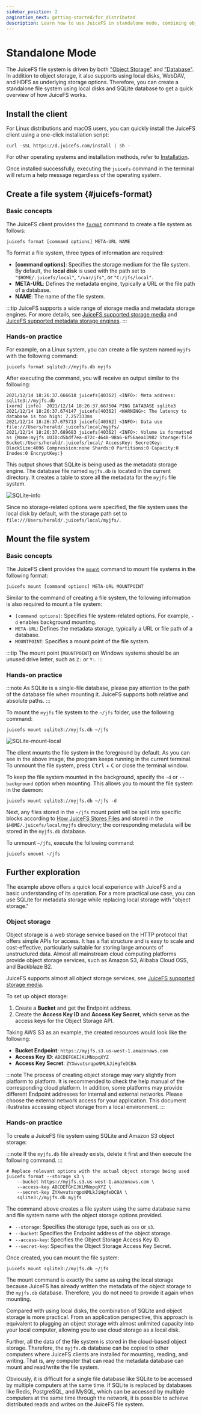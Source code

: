 ```yaml
---
sidebar_position: 2
pagination_next: getting-started/for_distributed
description: Learn how to use JuiceFS in standalone mode, combining object storage and databases for efficient file system management.
---
```


# Standalone Mode

The JuiceFS file system is driven by both ["Object Storage"](../reference/how_to_set_up_object_storage.md) and ["Database"](../reference/how_to_set_up_metadata_engine.md). In addition to object storage, it also supports using local disks, WebDAV, and HDFS as underlying storage options. Therefore, you can create a standalone file system using local disks and SQLite database to get a quick overview of how JuiceFS works.

## Install the client

For Linux distributions and macOS users, you can quickly install the JuiceFS client using a one-click installation script:

```shell
curl -sSL https://d.juicefs.com/install | sh -
```

For other operating systems and installation methods, refer to [Installation](installation.md).

Once installed successfully, executing the `juicefs` command in the terminal will return a help message regardless of the operating system.

## Create a file system {#juicefs-format}

### Basic concepts

The JuiceFS client provides the [`format`](../reference/command_reference.mdx#format) command to create a file system as follows:

```shell
juicefs format [command options] META-URL NAME
```

To format a file system, three types of information are required:

- **[command options]**: Specifies the storage medium for the file system. By default, the **local disk** is used with the path set to `"$HOME/.juicefs/local"`, `"/var/jfs"`, or `"C:/jfs/local"`.
- **META-URL**: Defines the metadata engine, typically a URL or the file path of a database.
- **NAME**: The name of the file system.

:::tip
JuiceFS supports a wide range of storage media and metadata storage engines. For more details, see [JuiceFS supported storage media](../reference/how_to_set_up_object_storage.md) and [JuiceFS supported metadata storage engines](../reference/how_to_set_up_metadata_engine.md).
:::

### Hands-on practice

For example, on a Linux system, you can create a file system named `myjfs` with the following command:

```shell
juicefs format sqlite3://myjfs.db myjfs
```

After executing the command, you will receive an output similar to the following:

```shell {1,4}
2021/12/14 18:26:37.666618 juicefs[40362] <INFO>: Meta address: sqlite3://myjfs.db
[xorm] [info]  2021/12/14 18:26:37.667504 PING DATABASE sqlite3
2021/12/14 18:26:37.674147 juicefs[40362] <WARNING>: The latency to database is too high: 7.257333ms
2021/12/14 18:26:37.675713 juicefs[40362] <INFO>: Data use file:///Users/herald/.juicefs/local/myjfs/
2021/12/14 18:26:37.689683 juicefs[40362] <INFO>: Volume is formatted as {Name:myjfs UUID:d5bdf7ea-472c-4640-98a6-6f56aea13982 Storage:file Bucket:/Users/herald/.juicefs/local/ AccessKey: SecretKey: BlockSize:4096 Compression:none Shards:0 Partitions:0 Capacity:0 Inodes:0 EncryptKey:}
```

This output shows that SQLite is being used as the metadata storage engine. The database file named `myjfs.db` is located in the current directory. It creates a table to store all the metadata for the `myjfs` file system.

![SQLite-info](../images/sqlite-info.png)

Since no storage-related options were specified, the file system uses the local disk by default, with the storage path set to `file:///Users/herald/.juicefs/local/myjfs/`.

## Mount the file system

### Basic concepts

The JuiceFS client provides the [`mount`](../reference/command_reference.mdx#mount) command to mount file systems in the following format:

```shell
juicefs mount [command options] META-URL MOUNTPOINT
```

Similar to the command of creating a file system, the following information is also required to mount a file system:

- `[command options]`: Specifies file system-related options. For example, `-d` enables background mounting.
- `META-URL`: Defines the metadata storage, typically a URL or file path of a database.
- `MOUNTPOINT`: Specifies a mount point of the file system.

:::tip
The mount point (`MOUNTPOINT`) on Windows systems should be an unused drive letter, such as `Z:` or `Y:`.
:::

### Hands-on practice

:::note
As SQLite is a single-file database, please pay attention to the path of the database file when mounting it. JuiceFS supports both relative and absolute paths.
:::

To mount the `myjfs` file system to the `~/jfs` folder, use the following command:

```shell
juicefs mount sqlite3://myjfs.db ~/jfs
```

![SQLite-mount-local](../images/sqlite-mount-local.png)

The client mounts the file system in the foreground by default. As you can see in the above image, the program keeps running in the current terminal. To unmount the file system, press <kbd>Ctrl</kbd> + <kbd>C</kbd> or close the terminal window.

To keep the file system mounted in the background, specify the `-d` or `--background` option when mounting. This allows you to mount the file system in the daemon:

```shell
juicefs mount sqlite3://myjfs.db ~/jfs -d
```

Next, any files stored in the `~/jfs` mount point will be split into specific blocks according to [How JuiceFS Stores Files](../introduction/architecture.md#how-juicefs-store-files) and stored in the `$HOME/.juicefs/local/myjfs` directory; the corresponding metadata will be stored in the `myjfs.db` database.

To unmount `~/jfs`, execute the following command:

```shell
juicefs umount ~/jfs
```

## Further exploration

The example above offers a quick local experience with JuiceFS and a basic understanding of its operation. For a more practical use case, you can use SQLite for metadata storage while replacing local storage with "object storage."

### Object storage

Object storage is a web storage service based on the HTTP protocol that offers simple APIs for access. It has a flat structure and is easy to scale and cost-effective, particularly suitable for storing large amounts of unstructured data. Almost all mainstream cloud computing platforms provide object storage services, such as Amazon S3, Alibaba Cloud OSS, and Backblaze B2.

JuiceFS supports almost all object storage services, see [JuiceFS supported storage media](../reference/how_to_set_up_object_storage.md).

To set up object storage:

1. Create a **Bucket** and get the Endpoint address.
2. Create the **Access Key ID** and **Access Key Secret**, which serve as the access keys for the Object Storage API.

Taking AWS S3 as an example, the created resources would look like the following:

- **Bucket Endpoint**: `https://myjfs.s3.us-west-1.amazonaws.com`
- **Access Key ID**: `ABCDEFGHIJKLMNopqXYZ`
- **Access Key Secret**: `ZYXwvutsrqpoNMLkJiHgfeDCBA`

:::note
The process of creating object storage may vary slightly from platform to platform. It is recommended to check the help manual of the corresponding cloud platform. In addition, some platforms may provide different Endpoint addresses for internal and external networks. Please choose the external network access for your application. This document illustrates accessing object storage from a local environment.
:::

### Hands-on practice

To create a JuiceFS file system using SQLite and Amazon S3 object storage:

:::note
If the `myjfs.db` file already exists, delete it first and then execute the following command.
:::

```shell
# Replace relevant options with the actual object storage being used
juicefs format --storage s3 \
    --bucket https://myjfs.s3.us-west-1.amazonaws.com \
    --access-key ABCDEFGHIJKLMNopqXYZ \
    --secret-key ZYXwvutsrqpoNMLkJiHgfeDCBA \
    sqlite3://myjfs.db myjfs
```

The command above creates a file system using the same database name and file system name with the object storage options provided.

- `--storage`: Specifies the storage type, such as `oss` or `s3`.
- `--bucket`: Specifies the Endpoint address of the object storage.
- `--access-key`: Specifies the Object Storage Access Key ID.
- `--secret-key`: Specifies the Object Storage Access Key Secret.

Once created, you can mount the file system:

```shell
juicefs mount sqlite3://myjfs.db ~/jfs
```

The mount command is exactly the same as using the local storage because JuiceFS has already written the metadata of the object storage to the `myjfs.db` database. Therefore, you do not need to provide it again when mounting.

Compared with using local disks, the combination of SQLite and object storage is more practical. From an application perspective, this approach is equivalent to plugging an object storage with almost unlimited capacity into your local computer, allowing you to use cloud storage as a local disk.

Further, all the data of the file system is stored in the cloud-based object storage. Therefore, the `myjfs.db` database can be copied to other computers where JuiceFS clients are installed for mounting, reading, and writing. That is, any computer that can read the metadata database can mount and read/write the file system.

Obviously, it is difficult for a single file database like SQLite to be accessed by multiple computers at the same time. If SQLite is replaced by databases like Redis, PostgreSQL, and MySQL, which can be accessed by multiple computers at the same time through the network, it is possible to achieve distributed reads and writes on the JuiceFS file system.
